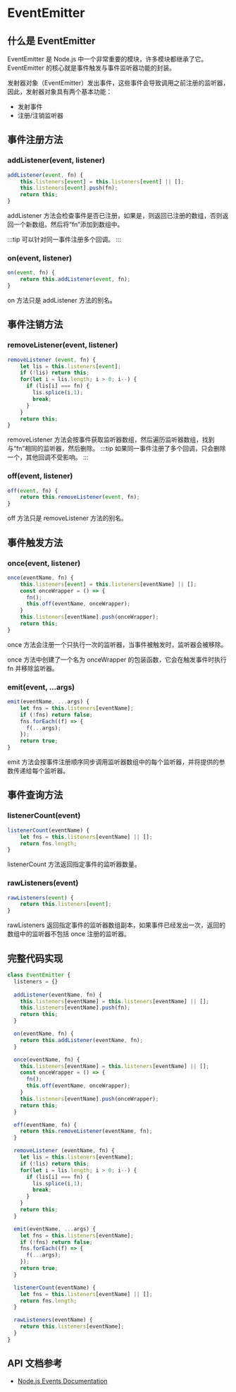# EventEmitter

## 什么是 EventEmitter
EventEmitter 是 Node.js 中一个非常重要的模块，许多模块都继承了它。EventEmitter 的核心就是事件触发与事件监听器功能的封装。

发射器对象（EventEmitter）发出事件，这些事件会导致调用之前注册的监听器，因此，发射器对象具有两个基本功能：
- 发射事件
- 注册/注销监听器

## 事件注册方法

### addListener(event, listener)
```js
addListener(event, fn) {
    this.listeners[event] = this.listeners[event] || [];
    this.listeners[event].push(fn);
    return this;
}
```

addListener 方法会检查事件是否已注册，如果是，则返回已注册的数组，否则返回一个新数组。然后将“fn”添加到数组中。

:::tip
可以针对同一事件注册多个回调。
:::

### on(event, listener)
```js
on(event, fn) {
    return this.addListener(event, fn);
}
```
on 方法只是 addListener 方法的别名。

## 事件注销方法

### removeListener(event, listener)
```js
removeListener (event, fn) {
    let lis = this.listeners[event];
    if (!lis) return this;
    for(let i = lis.length; i > 0; i--) {
      if (lis[i] === fn) {
        lis.splice(i,1);
        break;
      }
    }
    return this;
}
```
removeListener 方法会按事件获取监听器数组，然后遍历监听器数组，找到与“fn”相同的监听器，然后删除。
:::tip
如果同一事件注册了多个回调，只会删除一个，其他回调不受影响。
:::

### off(event, listener)
```js
off(event, fn) {
    return this.removeListener(event, fn);
}
```
off 方法只是 removeListener 方法的别名。

## 事件触发方法

### once(event, listener)
```js
once(eventName, fn) {
    this.listeners[event] = this.listeners[eventName] || [];
    const onceWrapper = () => {
      fn();
      this.off(eventName, onceWrapper);
    }
    this.listeners[eventName].push(onceWrapper);
    return this;
}
```
once 方法会注册一个只执行一次的监听器，当事件被触发时，监听器会被移除。

once 方法中创建了一个名为 onceWrapper 的包装函数，它会在触发事件时执行 fn 并移除监听器。

### emit(event, ...args)
```js
emit(eventName, ...args) {
    let fns = this.listeners[eventName];
    if (!fns) return false;
    fns.forEach((f) => {
      f(...args);
    });
    return true;
}
```
emit 方法会按事件注册顺序同步调用监听器数组中的每个监听器，并将提供的参数传递给每个监听器。

## 事件查询方法

### listenerCount(event)
```js
listenerCount(eventName) {
    let fns = this.listeners[eventName] || [];
    return fns.length;
}
```

listenerCount 方法返回指定事件的监听器数量。

### rawListeners(event)
```js
rawListeners(event) {
    return this.listeners[event];
}
```
rawListeners 返回指定事件的监听器数组副本，如果事件已经发出一次，返回的数组中的监听器不包括 once 注册的监听器。

## 完整代码实现
```js
class EventEmitter {
  listeners = {}
  
  addListener(eventName, fn) {
    this.listeners[eventName] = this.listeners[eventName] || [];
    this.listeners[eventName].push(fn);
    return this;
  }

  on(eventName, fn) {
    return this.addListener(eventName, fn);
  }

  once(eventName, fn) {
    this.listeners[eventName] = this.listeners[eventName] || [];
    const onceWrapper = () => {
      fn();
      this.off(eventName, onceWrapper);
    }
    this.listeners[eventName].push(onceWrapper);
    return this;
  }

  off(eventName, fn) {
    return this.removeListener(eventName, fn);
  }

  removeListener (eventName, fn) {
    let lis = this.listeners[eventName];
    if (!lis) return this;
    for(let i = lis.length; i > 0; i--) {
      if (lis[i] === fn) {
        lis.splice(i,1);
        break;
      }
    }
    return this;
  }

  emit(eventName, ...args) {
    let fns = this.listeners[eventName];
    if (!fns) return false;
    fns.forEach((f) => {
      f(...args);
    });
    return true;
  }

  listenerCount(eventName) {
    let fns = this.listeners[eventName] || [];
    return fns.length;
  }

  rawListeners(eventName) {
    return this.listeners[eventName];
  }
}
```

## API 文档参考
- [Node.js Events Documentation](https://nodejs.org/docs/latest/api/events.html)